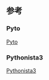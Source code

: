 ## 参考
### Pyto
[Pyto](https://qiita.com/yamamido0268/items/e1172d25072da1687c49)  

### Pythonista3
[Pythonista3](https://jps-code.com/pythonista_ipad)
